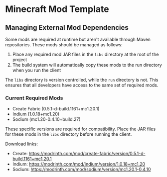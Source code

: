 # Minecraft Mod Template

## Managing External Mod Dependencies

Some mods are required at runtime but aren't available through Maven repositories. These mods should be managed as follows:

1. Place any required mod JAR files in the `libs` directory at the root of the project
2. The build system will automatically copy these mods to the run directory when you run the client

The `libs` directory is version controlled, while the `run` directory is not. This ensures that all developers have access to the same set of required mods.

### Current Required Mods
- Create Fabric (0.5.1-d-build.1161+mc1.20.1)
- Indium (1.0.18+mc1.20)
- Sodium (mc1.20-0.4.10+build.27)

These specific versions are required for compatibility. Place the JAR files for these mods in the `libs` directory before running the client.

Download links:
- Create: https://modrinth.com/mod/create-fabric/version/0.5.1-d-build.1161+mc1.20.1
- Indium: https://modrinth.com/mod/indium/version/1.0.18+mc1.20
- Sodium: https://modrinth.com/mod/sodium/version/mc1.20.1-0.4.10
